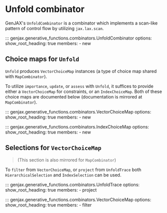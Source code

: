 # Unfold combinator

GenJAX's `UnfoldCombinator` is a combinator which implements a scan-like pattern of control flow by utilizing `jax.lax.scan`.

::: genjax.generative_functions.combinators.UnfoldCombinator
    options:
      show_root_heading: true
      members:
        - new

## Choice maps for `Unfold`

`Unfold` produces `VectorChoiceMap` instances (a type of choice map shared with `MapCombinator`).

To utilize `importance`, `update`, or `assess` with `Unfold`, it suffices to provide either a `VectorChoiceMap` for constraints, or an `IndexChoiceMap`. Both of these choice maps are documented below (documentation is mirrored at `MapCombinator`).

::: genjax.generative_functions.combinators.VectorChoiceMap
    options:
      show_root_heading: true
      members:
        - new

::: genjax.generative_functions.combinators.IndexChoiceMap
    options:
      show_root_heading: true
      members:
        - new

## Selections for `VectorChoiceMap`

> (This section is also mirrored for `MapCombinator`)

To `filter` from `VectorChoiceMap`, or `project` from `UnfoldTrace` both `HierarchicalSelection` and `IndexSelection` can be used.

::: genjax.generative_functions.combinators.UnfoldTrace
    options:
      show_root_heading: true
      members:
        - project

::: genjax.generative_functions.combinators.VectorChoiceMap
    options:
      show_root_heading: true
      members:
        - filter
